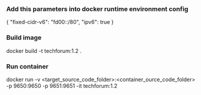 ### Add this parameters into docker runtime environment config
{
    "fixed-cidr-v6": "fd00::/80",
    "ipv6": true
}

### Build image
docker build -t techforum:1.2 .

### Run container
docker run -v <target_source_code_folder>:<container_ource_code_folder> -p 9650:9650 -p 9651:9651 -it techforum:1.2